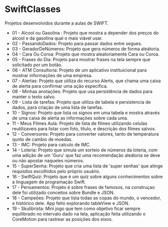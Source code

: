 # SwiftClasses
Projetos desenvolvidos durante a aulas de SWIFT.

- 01 - Alcool ou Gasolina : Projeto que mostra a depender dos preços do alcool e da gasolina qual o mais viável usar.
- 02 - PassandoDados: Projeto para passar dados entre segues.
- 03 - GeradorDeNúmeros: Projeto que gera números de forma aleátoria.
- 04 - Cara Ou Coroa: Projeto que mostra aleatoriamente Cara ou Coroa.
- 05 - Frases do Dia: Projeto para mostrar frases na tela sempre que solicitado por um botão.
- 06 - ATM Consultoria: Projeto de um aplicativo instituicional para mostrar informações de uma empresa.
- 07 - Alertas: Projeto que utiliza do recurso Alerts, que chama uma caixa de alerta para confirmar uma ação especifica.
- 08 - Minhas anotações: Projeto que usa persistência de dados para manter o texto salvo.
- 09 - Lista de tarefas: Projeto que utiliza de tabela e persistencia de dados, para criação de uma lista de tarefas.
- 10 - Signos: Projeto que lista os signos em uma tabela e mostra através de uma caixa de alerta as informações sobre cada uma.
- 11 - Meus Filmes Aula: Projeto de lista de filmes utilizando celulas reutilizaveis para listar com foto, titulo, e descrição dos filmes salvos.
- 12 - Conversores: Projeto para converter valores, tanto de temperatura qunto de cambio de moedas.
- 13 - IMC: Projeto para calculo de IMC.
- 14 - Loteria: Projeto que simula um sorteio de números da loteria, com uma adição de um 'Guru' que faz uma recomendação aleátoria se deve ou não apostar naqueles números.
- 15 - SuperSenha: Projeto que cria uma lista de 'super senhas' que atinge requisitos escolhidos pelo próprio usuário.
- 16 - SwiftQuiz: Projeto que é um quiz sobre alguns conhecimentos sobre a linguagem de programação Swift.
- 17 - Pensamentos: Projeto é sobre frases de famosos, na construçao dele foi utilizado conceitos sobre Bundle e JSON.
- 18 - Campeões: Projeto que lista todas as copas do mundo, o vencedor, e histórico dele. App feito explorando tableView e JSON.
- 19 - Skulibrista: Mini jogo que tem como objetivo ficar sempre equilibrado no intervalo dado na tela, aplicação feita utilizando o CoreMotion para rastrear as posições dos eixos.
